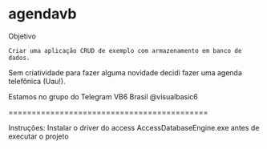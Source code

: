 # agendavb

Objetivo

	Criar uma aplicação CRUD de exemplo com armazenamento em banco de dados.
Sem criatividade para fazer alguma novidade decidi fazer uma agenda telefônica (Uau!).

Estamos no grupo do Telegram VB6 Brasil @visualbasic6

===========================================

Instruções:
Instalar o driver do access AccessDatabaseEngine.exe antes de executar o projeto